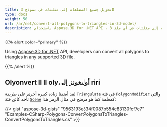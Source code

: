 ```yaml
---
title: تحويل جميع المضلعات إلى مثلثات في نموذج 3D
type: docs
weight: 50
url: /ar/net/convert-all-polygons-to-triangles-in-3d-model/
description: باستخدام Aspose.3D for .NET API ، يمكن للمطورين تحويل جميع المضلعات إلى مثلثات في أي ملف 3D مدعوم.
---
```

{{% alert color="primary" %}}

Using [Aspose.3D for .NET](http://products.aspose.com/3d/net) API, developers can convert all polygons to triangles in any supported 3D file.

{{% /alert %}}
##  **Olyonvert ll ll olyأوليغونز إلى riri**
لقد أضفنا زيادة كبيرة أخرى على طريقة `Triangulate` في فئة [`PolygonModifier`](https://reference.aspose.com/3d/net/aspose.threed.entities/polygonmodifier) والتي تأخذ كائن فئة [`Scene`](https://reference.aspose.com/3d/net/aspose.threed/scene) كمعلمة كما هو موضح في مثال الرمز هذا:

{{< gist "aspose-3d-gists" "9563193e834f0087b554c83130fcf7c7" "Examples-CSharp-Polygons-ConvertPolygonsToTriangles-ConvertPolygonsToTriangles.cs" >}}
